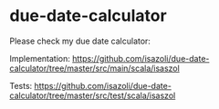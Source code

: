 # due-date-calculator
Please check my due date calculator:

Implementation: https://github.com/isazoli/due-date-calculator/tree/master/src/main/scala/isaszol

Tests: https://github.com/isazoli/due-date-calculator/tree/master/src/test/scala/isaszol
